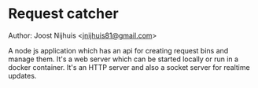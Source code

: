 Request catcher 
=====================

Author: Joost Nijhuis <[jnijhuis81@gmail.com](mailto:jnijhuis81@gmail.com)>

A node js application which has an api for creating request bins and manage them.
It's a web server which can be started locally or run in a docker container.
It's an HTTP server and also a socket server for realtime updates.


